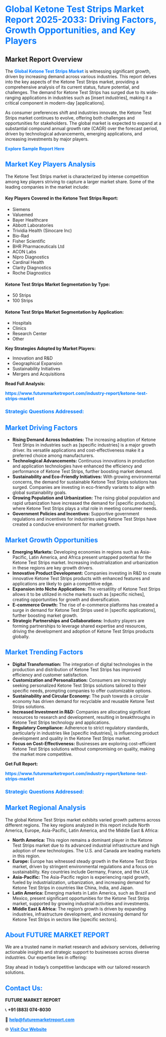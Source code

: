 <h1 style="color: #007BFF;">Global Ketone Test Strips Market Report 2025-2033: Driving Factors, Growth Opportunities, and Key Players</h1>

<section id="overview">
<h2>Market Report Overview</h2>
<p>The <a href="https://www.futuremarketreport.com/industry-report/ketone-test-strips-market" style="color: #007BFF; text-decoration: none;"><strong>Global Ketone Test Strips Market</strong></a> is witnessing significant growth, driven by increasing demand across various industries. This report delves into the key aspects of the Ketone Test Strips market, providing a comprehensive analysis of its current status, future potential, and challenges. The demand for Ketone Test Strips has surged due to its wide-ranging applications in industries such as [insert industries], making it a critical component in modern-day [applications].</p>
<p>As consumer preferences shift and industries innovate, the Ketone Test Strips market continues to evolve, offering both challenges and opportunities for stakeholders. The global market is expected to expand at a substantial compound annual growth rate (CAGR) over the forecast period, driven by technological advancements, emerging applications, and increasing investments by major players.</p>
</section>

<section id="overview">
<p><a href="https://www.futuremarketreport.com/request-sample/reportId=77752" style="color: #007BFF; text-decoration: none;"><strong>Explore Sample Report Here</strong></a></p>
</section>

<section id="key-players">
<h2 style="color: #007BFF;">Market Key Players Analysis</h2>
<p>The Ketone Test Strips market is characterized by intense competition among key players striving to capture a larger market share. Some of the leading companies in the market include:</p>
<h4>Key Players Covered in the Ketone Test Strips Report:</h4>
<ul><li>Siemens</li><li>Valuemed</li><li>Bayer Healthcare</li><li>Abbott Laboratories</li><li>Trividia Health (Sinocare Inc)</li><li>Bio-Rad</li><li>Fisher Scientific</li><li>BHR Pharmaceuticals Ltd</li><li>ACON Labs</li><li>Nipro Diagnostics</li><li>Cardinal Health</li><li>Clarity Diagnostics</li><li>Roche Diagnostics</li></ul>
<h4>Ketone Test Strips Market Segmentation by Type:</h4>
<ul><li>50 Strips</li><li>100 Strips</li></ul>

<h4>Ketone Test Strips Market Segmentation by Application:</h4>
<ul><li>Hospitals</li><li>Clinics</li><li>Research Center</li><li>Other</li></ul>
<p><strong>Key Strategies Adopted by Market Players:</strong></p>
<ul>
<li>Innovation and R&D</li>
<li>Geographical Expansion</li>
<li>Sustainability Initiatives</li>
<li>Mergers and Acquisitions</li>
</ul>
</section>

<section>
<p><strong>Read Full Analysis: </strong></p><a href="https://www.futuremarketreport.com/industry-report/ketone-test-strips-market" style="color: #007BFF; text-decoration: none;"><strong>https://www.futuremarketreport.com/industry-report/ketone-test-strips-market</strong></a>
<h3 style="color: #007BFF;">Strategic Questions Addressed:</h3>
</section>

<section id="driving-factors">
<h2 style="color: #007BFF;">Market Driving Factors</h2>
<ul>
<li><strong>Rising Demand Across Industries:</strong> The increasing adoption of Ketone Test Strips in industries such as [specific industries] is a major growth driver. Its versatile applications and cost-effectiveness make it a preferred choice among manufacturers.</li>
<li><strong>Technological Advancements:</strong> Continuous innovations in production and application technologies have enhanced the efficiency and performance of Ketone Test Strips, further boosting market demand.</li>
<li><strong>Sustainability and Eco-Friendly Initiatives:</strong> With growing environmental concerns, the demand for sustainable Ketone Test Strips solutions has surged. Companies are investing in eco-friendly variants to align with global sustainability goals.</li>
<li><strong>Growing Population and Urbanization:</strong> The rising global population and rapid urbanization have increased the demand for [specific products], where Ketone Test Strips plays a vital role in meeting consumer needs.</li>
<li><strong>Government Policies and Incentives:</strong> Supportive government regulations and incentives for industries using Ketone Test Strips have created a conducive environment for market growth.</li>
</ul>
</section>

<section id="growth-opportunities">
<h2 style="color: #007BFF;">Market Growth Opportunities</h2>
<ul>
<li><strong>Emerging Markets:</strong> Developing economies in regions such as Asia-Pacific, Latin America, and Africa present untapped potential for the Ketone Test Strips market. Increasing industrialization and urbanization in these regions are key growth drivers.</li>
<li><strong>Innovative Product Development:</strong> Companies investing in R&D to create innovative Ketone Test Strips products with enhanced features and applications are likely to gain a competitive edge.</li>
<li><strong>Expansion into Niche Applications:</strong> The versatility of Ketone Test Strips allows it to be utilized in niche markets such as [specific niches], creating opportunities for growth and diversification.</li>
<li><strong>E-commerce Growth:</strong> The rise of e-commerce platforms has created a surge in demand for Ketone Test Strips used in [specific applications], further boosting market growth.</li>
<li><strong>Strategic Partnerships and Collaborations:</strong> Industry players are forming partnerships to leverage shared expertise and resources, driving the development and adoption of Ketone Test Strips products globally.</li>
</ul>
</section>

<section id="trending-factors">
<h2 style="color: #007BFF;">Market Trending Factors</h2>
<ul>
<li><strong>Digital Transformation:</strong> The integration of digital technologies in the production and distribution of Ketone Test Strips has improved efficiency and customer satisfaction.</li>
<li><strong>Customization and Personalization:</strong> Consumers are increasingly seeking personalized Ketone Test Strips solutions tailored to their specific needs, prompting companies to offer customizable options.</li>
<li><strong>Sustainability and Circular Economy:</strong> The push towards a circular economy has driven demand for recyclable and reusable Ketone Test Strips solutions.</li>
<li><strong>Increased Investment in R&D:</strong> Companies are allocating significant resources to research and development, resulting in breakthroughs in Ketone Test Strips technology and applications.</li>
<li><strong>Regulatory Compliance:</strong> Adherence to strict regulatory standards, particularly in industries like [specific industries], is influencing product development and quality in the Ketone Test Strips market.</li>
<li><strong>Focus on Cost-Effectiveness:</strong> Businesses are exploring cost-efficient Ketone Test Strips solutions without compromising on quality, making the market more competitive.</li>
</ul>
</section>

<section>
<p><strong>Get Full Report: </strong></p><a href="https://www.futuremarketreport.com/industry-report/ketone-test-strips-market" style="color: #007BFF; text-decoration: none;"><strong>https://www.futuremarketreport.com/industry-report/ketone-test-strips-market</strong></a>
<h3 style="color: #007BFF;">Strategic Questions Addressed:</h3>
</section>


<section id="regional-analysis">
<h2 style="color: #007BFF;">Market Regional Analysis</h2>
<p>The global Ketone Test Strips market exhibits varied growth patterns across different regions. The key regions analyzed in this report include North America, Europe, Asia-Pacific, Latin America, and the Middle East & Africa:</p>
<ul>
<li><strong>North America:</strong> This region remains a dominant player in the Ketone Test Strips market due to its advanced industrial infrastructure and high adoption of new technologies. The U.S. and Canada are leading markets in this region.</li>
<li><strong>Europe:</strong> Europe has witnessed steady growth in the Ketone Test Strips market, driven by stringent environmental regulations and a focus on sustainability. Key countries include Germany, France, and the U.K.</li>
<li><strong>Asia-Pacific:</strong> The Asia-Pacific region is experiencing rapid growth, fueled by industrialization, urbanization, and increasing demand for Ketone Test Strips in countries like China, India, and Japan.</li>
<li><strong>Latin America:</strong> Emerging markets in Latin America, such as Brazil and Mexico, present significant opportunities for the Ketone Test Strips market, supported by growing industrial activities and investments.</li>
<li><strong>Middle East & Africa:</strong> The region’s growth is driven by expanding industries, infrastructure development, and increasing demand for Ketone Test Strips in sectors like [specific sectors].</li>
</ul>
</section>

<footer>
<h2 style="color: #007BFF;">About FUTURE MARKET REPORT</h2>
<p>We are a trusted name in market research and advisory services, delivering actionable insights and strategic support to businesses across diverse industries. Our expertise lies in offering:</p>

<p>Stay ahead in today’s competitive landscape with our tailored research solutions.</p>

<h2 style="color: #007BFF;">Contact Us:</h2>
<p><strong>FUTURE MARKET REPORT</strong></p>
<p>📞 <strong>+91 (883) 074-8030</strong></p>
<p>📧 <strong><a href="mailto:help@futuremarketreport.com" style="color: #007BFF;">help@futuremarketreport.com</a></strong></p>
<p>🌐 <strong><a href="https://www.futuremarketreport.com/" style="color: #007BFF;">Visit Our Website</a></strong></p>
</footer>